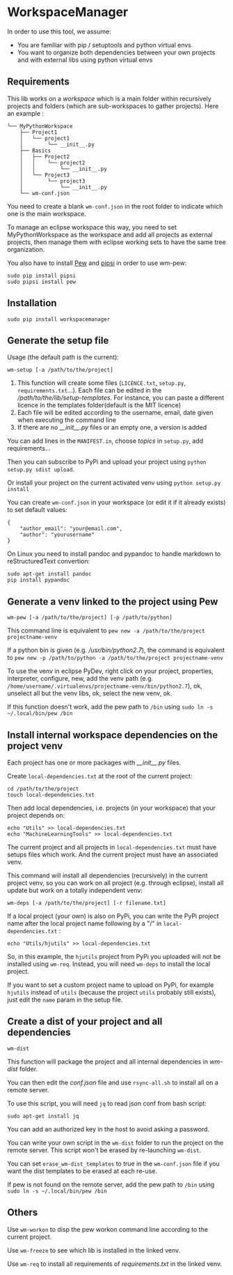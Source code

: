 WorkspaceManager
===============

In order to use this tool, we assume:

 * You are familiar with pip / setuptools and python virtual envs
 * You want to organize both dependencies between your own projects and with external libs using python virtual envs

Requirements
------------

This lib works on a *workspace* which is a main folder within recursively projects and folders (which are sub-workspaces to gather projects). Here an example :

	└── MyPythonWorkspace
	    ├── Project1
	    │   └── project1
	    │    	 └── __init__.py
	    ├── Basics
	    │   ├── Project2
	    │   │	 └── project2
	    │   │	  	 └── __init__.py
	    │   └── Project3
	    │    	 └── project3
	    │    	  	 └── __init__.py
	    └── wm-conf.json

You need to create a blank `wm-conf.json` in the root folder to indicate which one is the main workspace.

To manage an eclipse workspace this way, you need to set MyPythonWorkspace as the workspace and add all projects as external projects, then manage them with eclipse working sets to have the same tree organization.

You also have to install [Pew](https://github.com/berdario/pew) and [pipsi](https://pypi.python.org/pypi/pipsi) in order to use wm-pew:

	sudo pip install pipsi
	sudo pipsi install pew

Installation
------------

	sudo pip install workspacemanager

Generate the setup file
------------------------

Usage (the default path is the current):

	wm-setup [-a /path/to/the/project]

 1. This function will create some files (`LICENCE.txt`, `setup.py`, `requirements.txt`...). Each file can be edited in the */path/to/the/lib/setup-templates*. For instance, you can paste a different licence in the templates folder(default is the MIT licence)
 2. Each file will be edited according to the username, email, date given when executing the command line
 3. If there are no *\_\_init\_\_.py* files or an empty one, a version is added

You can add lines in the `MANIFEST.in`, choose *topics* in `setup.py`, add requirements... 

Then you can subscribe to PyPi and upload your project using `python setup.py sdist upload`.

Or install your project on the current activated venv using `python setup.py install`

You can create `wm-conf.json` in your workspace (or edit it if it already exists) to set default values:

    {
        "author_email": "your@email.com",
        "author": "yourusername"
    }

On Linux you need to install pandoc and pypandoc to handle markdown to reStructuredText convertion:

	sudo apt-get install pandoc
	pip install pypandoc

Generate a venv linked to the project using Pew
------------------------

	wm-pew [-a /path/to/the/project] [-p /path/to/python]
	
This command line is equivalent to `pew new -a /path/to/the/project projectname-venv`

If a python bin is given (e.g. */usr/bin/python2.7*), the command is equivalent to `pew new -p /path/to/python -a /path/to/the/project projectname-venv`

To use the venv in eclipse PyDev, right click on your project, properties, interpreter, configure, new, add the venv path (e.g. `/home/username/.virtualenvs/projectname-venv/bin/python2.7`), ok, unselect all but the venv libs, ok, select the new venv, ok.

If this function doesn't work, add the pew path to `/bin` using `sudo ln -s ~/.local/bin/pew /bin`

Install internal workspace dependencies on the project venv
------------------------

Each project has one or more packages with *\_\_init\_\_.py* files.

Create `local-dependencies.txt` at the root of the current project:

	cd /path/to/the/project
	touch local-dependencies.txt

Then add local dependencies, i.e. projects (in your workspace) that your project depends on:

	echo "Utils" >> local-dependencies.txt
	echo "MachineLearningTools" >> local-dependencies.txt

The current project and all projects in `local-dependencies.txt` must have setups files which work. And the current project must have an associated venv.

This command will install all dependencies (recursively) in the current project venv, so you can work on all project (e.g. through eclipse), install all update but work on a totally independent venv:

	wm-deps [-a /path/to/the/project] [-r filename.txt]

If a local project (your own) is also on PyPi, you can write the PyPi project name after the local project name following by a "/" in `local-dependencies.txt` :

	echo "Utils/hjutils" >> local-dependencies.txt

So, in this example, the `hjutils` project from PyPi you uploaded will not be installed using `wm-req`. Instead, you will need `wm-deps` to install the local project.

If you want to set a custom project name to upload on PyPi, for example `hjutils` instead of `utils` (because the project `utils` probably still exists), just edit the `name` param in the setup file. 

Create a dist of your project and all dependencies
-------

	wm-dist

This function will package the project and all internal dependencies in *wm-dist* folder.

You can then edit the *conf.json* file and use `rsync-all.sh` to install all on a remote server.

To use this script, you will need `jq` to read json conf from bash script:

	sudo apt-get install jq

You can add an authorized key in the host to avoid asking a password.

You can write your own script in the `wm-dist` folder to run the project on the remote server. This script won't be erased by re-launching `wm-dist`.

You can set `erase_wm-dist_templates` to true in the `wm-conf.json` file if you want the dist templates to be erased at each re-use.

If pew is not found on the remote server, add the pew path to `/bin` using `sudo ln -s ~/.local/bin/pew /bin`

Others
------

Use `wm-workon` to disp the pew workon command line according to the current project.

Use `wm-freeze` to see which lib is installed in the linked venv.

Use `wm-req` to install all requirements of *requirements.txt* in the linked venv.
